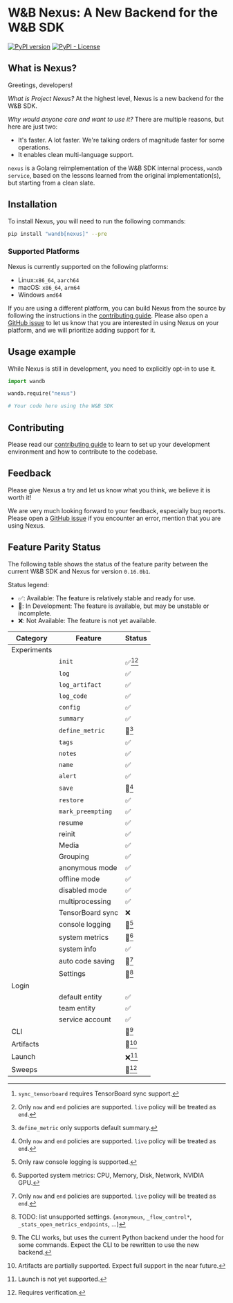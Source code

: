 # W&B Nexus: A New Backend for the W&B SDK

[![PyPI version](https://badge.fury.io/py/wandb-core.svg)](https://badge.fury.io/py/wandb-core)
[![PyPI - License](https://img.shields.io/pypi/l/wandb-core)]()

## What is Nexus?

Greetings, developers!

*What is Project Nexus?* At the highest level, Nexus is a new backend for the W&B SDK.

*Why would anyone care and want to use it?* There are multiple reasons, but here are just two:
- It's faster. A lot faster. We're talking orders of magnitude faster for some operations.
- It enables clean multi-language support.

`nexus` is a Golang reimplementation of the W&B SDK internal process, `wandb service`,
based on the lessons learned from the original implementation(s),
but starting from a clean slate.

## Installation

To install Nexus, you will need to run the following commands:

```bash
pip install "wandb[nexus]" --pre
```

### Supported Platforms

Nexus is currently supported on the following platforms:

- Linux:`x86_64`, `aarch64`
- macOS: `x86_64`, `arm64`
- Windows `amd64`

If you are using a different platform, you can build Nexus from the source by following the
instructions in the [contributing guide](docs/contributing.md#installing-nexus).
Please also open a [GitHub issue](https://github.com/wandb/wandb/issues/new/choose)
to let us know that you are interested in using Nexus on
your platform, and we will prioritize adding support for it.

## Usage example

While Nexus is still in development, you need to explicitly opt-in to use it.

```python
import wandb

wandb.require("nexus")

# Your code here using the W&B SDK
```

## Contributing

Please read our [contributing guide](docs/contributing.md) to learn to set up
your development environment and how to contribute to the codebase.

## Feedback
Please give Nexus a try and let us know what you think, we believe it is worth it!

We are very much looking forward to your feedback, especially bug reports.
Please open a [GitHub issue](https://github.com/wandb/wandb/issues/new/choose)
if you encounter an error, mention that you are using Nexus.

## Feature Parity Status

The following table shows the status of the feature parity
between the current W&B SDK and Nexus for version `0.16.0b1`.

Status legend:
- ✅: Available: The feature is relatively stable and ready for use.
- 🚧: In Development: The feature is available, but may be unstable or incomplete.
- ❌: Not Available: The feature is not yet available.

| Category    | Feature           | Status        |
|-------------|-------------------|---------------|
| Experiments |                   |               |
|             | `init`            | ✅[^E.1][^E.6] |
|             | `log`             | ✅             |
|             | `log_artifact`    | ✅             |
|             | `log_code`        | ✅             |
|             | `config`          | ✅             |
|             | `summary`         | ✅             |
|             | `define_metric`   | 🚧[^E.5]      |
|             | `tags`            | ✅             |
|             | `notes`           | ✅             |
|             | `name`            | ✅             |
|             | `alert`           | ✅             |
|             | `save`            | 🚧[^E.6]      |
|             | `restore`         | ✅             |
|             | `mark_preempting` | ✅             |
|             | resume            | ✅             |
|             | reinit            | ✅             |
|             | Media             | ✅             |
|             | Grouping          | ✅             |
|             | anonymous mode    | ✅             |
|             | offline mode      | ✅             |
|             | disabled mode     | ✅             |
|             | multiprocessing   | ✅             |
|             | TensorBoard sync  | ❌             |
|             | console logging   | 🚧[^E.8]      |
|             | system metrics    | 🚧[^E.9]      |
|             | system info       | ✅             |
|             | auto code saving  | 🚧[^E.6]      |
|             | Settings          | 🚧[^E.12]     |
| Login       |                   |               |
|             | default entity    | ✅             |
|             | team entity       | ✅             |
|             | service account   | ✅             |
| CLI         |                   | 🚧[^CLI.1]    |
| Artifacts   |                   | 🚧[^A.1]      |
| Launch      |                   | ❌[^L.1]       |
| Sweeps      |                   | 🚧[^S.1]      |

[^E.1]: `sync_tensorboard` requires TensorBoard sync support.
[^E.5]: `define_metric` only supports default summary.
[^E.6]: Only `now` and `end` policies are supported. `live` policy will be treated as `end`.
[^E.8]: Only raw console logging is supported.
[^E.9]: Supported system metrics: CPU, Memory, Disk, Network, NVIDIA GPU.
[^E.12]: TODO: list unsupported settings.
    (`anonymous`, `_flow_control*`, `_stats_open_metrics_endpoints`, ...)
[^CLI.1]: The CLI works, but uses the current Python backend under the hood for some
    commands. Expect the CLI to be rewritten to use the new backend.
[^A.1]: Artifacts are partially supported. Expect full support in the near future.
[^L.1]: Launch is not yet supported.
[^S.1]: Requires verification.
